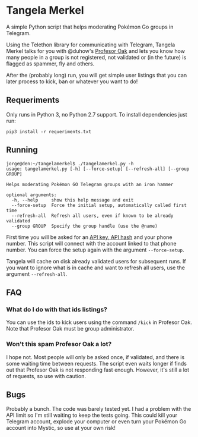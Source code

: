 # Tangela Merkel

A simple Python script that helps moderating Pokémon Go groups in Telegram.

Using the Telethon library for communicating with Telegram, Tangela Merkel
talks for you with @duhow's [Profesor Oak](https://github.com/duhow/ProfesorOak)
and lets you know how many people in a group is not registered, not validated or
(in the future) is flagged as spammer, fly and others.

After the (probably long) run, you will get simple user listings that you can
later process to kick, ban or whatever you want to do!

## Requeriments

Only runs in Python 3, no Python 2.7 support. To install dependencies just run:

```
pip3 install -r requeriments.txt
```

## Running

```
jorge@den:~/tangelamerkel$ ./tangelamerkel.py -h
usage: tangelamerkel.py [-h] [--force-setup] [--refresh-all] [--group GROUP]

Helps moderating Pokémon GO Telegram groups with an iron hammer

optional arguments:
  -h, --help     show this help message and exit
  --force-setup  Force the initial setup, automatically called first time
  --refresh-all  Refresh all users, even if known to be already validated
  --group GROUP  Specify the group handle (use the @name)
```

First time you will be asked for an [API key, API hash](https://my.telegram.org/)
and your phone number. This script will connect with the account linked to that
phone number. You can force the setup again with the argument `--force-setup`.

Tangela will cache on disk already validated users for subsequent runs. If you
want to ignore what is in cache and want to refresh all users, use the
argument `--refresh-all`.

## FAQ

### What do I do with that ids listings?
You can use the ids to kick users using the command `/kick` in Profesor Oak.
Note that Profesor Oak must be group administrator.

### Won't this spam Profesor Oak a lot?
I hope not. Most people will only be asked once, if validated, and there is
some waiting time between requests. The script even waits longer if finds out
that Profesor Oak is not responding fast enough. However, it's still a lot of
requests, so use with caution.

## Bugs

Probably a bunch. The code was barely tested yet. I had a problem with the API
limit so I'm still waiting to keep the tests going. This could kill your
Telegram account, explode your computer or even turn your Pokémon Go account
into Mystic, so use at your own risk!
